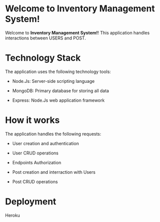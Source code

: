 # Welcome to Inventory Management System!

Welcome to **Inventory Management System!**! This application handles interactions between USERS and POST.

# Technology Stack
The application uses the following technology tools:

* Node.Js: Server-side scripting language

* MongoDB: Primary database for storing all data

* Express: Node.Js web application framework


# How it works
The application handles the following requests:

* User creation and authentication

* User CRUD operations

* Endpoints Authorization

* Post creation and interraction with Users

* Post CRUD operations


# Deployment
Heroku

